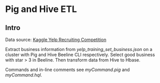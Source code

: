 # Pig and Hive ETL

## Intro
Data source: [Kaggle Yelp Recruiting Competition](https://www.kaggle.com/c/yelp-recruiting])

Extract business information from *yelp_training_set_business.json* on a cluster with Pig and Hive Beeline CLI respectively.
Select good business with star > 3 in Beeline.
Then transform data from Hive to Hbase.

Commands and in-line comments see *myCommand.pig* and *myCommand.hql*.
